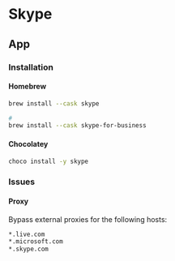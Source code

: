 # Skype

## App

### Installation

#### Homebrew

```sh
brew install --cask skype

#
brew install --cask skype-for-business
```

#### Chocolatey

```sh
choco install -y skype
```

### Issues

#### Proxy

Bypass external proxies for the following hosts:

```txt
*.live.com
*.microsoft.com
*.skype.com
```
